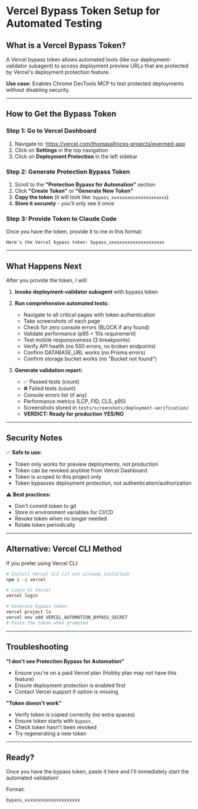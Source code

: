 # Vercel Bypass Token Setup for Automated Testing

## What is a Vercel Bypass Token?

A Vercel bypass token allows automated tools (like our deployment-validator subagent) to access deployment preview URLs that are protected by Vercel's deployment protection feature.

**Use case:** Enables Chrome DevTools MCP to test protected deployments without disabling security.

---

## How to Get the Bypass Token

### Step 1: Go to Vercel Dashboard

1. Navigate to: https://vercel.com/thomasallnices-projects/evermed-app
2. Click on **Settings** in the top navigation
3. Click on **Deployment Protection** in the left sidebar

### Step 2: Generate Protection Bypass Token

1. Scroll to the **"Protection Bypass for Automation"** section
2. Click **"Create Token"** or **"Generate New Token"**
3. **Copy the token** (it will look like: `bypass_xxxxxxxxxxxxxxxxxxxxx`)
4. **Store it securely** - you'll only see it once

### Step 3: Provide Token to Claude Code

Once you have the token, provide it to me in this format:

```
Here's the Vercel bypass token: bypass_xxxxxxxxxxxxxxxxxxxxx
```

---

## What Happens Next

After you provide the token, I will:

1. **Invoke deployment-validator subagent** with bypass token
2. **Run comprehensive automated tests:**
   - Navigate to all critical pages with token authentication
   - Take screenshots of each page
   - Check for zero console errors (BLOCK if any found)
   - Validate performance (p95 < 10s requirement)
   - Test mobile responsiveness (3 breakpoints)
   - Verify API health (no 500 errors, no broken endpoints)
   - Confirm DATABASE_URL works (no Prisma errors)
   - Confirm storage bucket works (no "Bucket not found")

3. **Generate validation report:**
   - ✅ Passed tests (count)
   - ❌ Failed tests (count)
   - Console errors list (if any)
   - Performance metrics (LCP, FID, CLS, p95)
   - Screenshots stored in `tests/screenshots/deployment-verification/`
   - **VERDICT: Ready for production YES/NO**

---

## Security Notes

✅ **Safe to use:**
- Token only works for preview deployments, not production
- Token can be revoked anytime from Vercel Dashboard
- Token is scoped to this project only
- Token bypasses deployment protection, not authentication/authorization

⚠️ **Best practices:**
- Don't commit token to git
- Store in environment variables for CI/CD
- Revoke token when no longer needed
- Rotate token periodically

---

## Alternative: Vercel CLI Method

If you prefer using Vercel CLI:

```bash
# Install Vercel CLI (if not already installed)
npm i -g vercel

# Login to Vercel
vercel login

# Generate bypass token
vercel project ls
vercel env add VERCEL_AUTOMATION_BYPASS_SECRET
# Paste the token when prompted
```

---

## Troubleshooting

**"I don't see Protection Bypass for Automation"**
- Ensure you're on a paid Vercel plan (Hobby plan may not have this feature)
- Ensure deployment protection is enabled first
- Contact Vercel support if option is missing

**"Token doesn't work"**
- Verify token is copied correctly (no extra spaces)
- Ensure token starts with `bypass_`
- Check token hasn't been revoked
- Try regenerating a new token

---

## Ready?

Once you have the bypass token, paste it here and I'll immediately start the automated validation!

Format:
```
bypass_xxxxxxxxxxxxxxxxxxxxx
```
